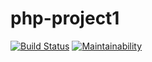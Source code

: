 # php-project1

[![Build Status](https://travis-ci.org/reymezis/php-project-lvl1.svg?branch=master)](https://travis-ci.org/reymezis/php-project-lvl1)
[![Maintainability](https://api.codeclimate.com/v1/badges/16ba28fbe4179f7425ec/maintainability)](https://codeclimate.com/github/reymezis/php-project-lvl1/maintainability)